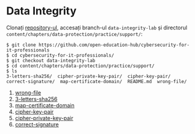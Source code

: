 # Data Integrity

Clonați [repository-ul](https://github.com/open-education-hub/cybersecurity-for-it-professionals), accesați branch-ul `data-integrity-lab` și directorul `content/chapters/data-protection/practice/support/`:

```
$ git clone https://github.com/open-education-hub/cybersecurity-for-it-professionals
$ cd cybersecurity-for-it-professionals/
$ git checkout data-integrity-lab
$ cd content/chapters/data-protection/practice/support/
$ ls
3-letters-sha256/  cipher-private-key-pair/  cipher-key-pair/  correct-signature/  map-certificate-domain/  README.md  wrong-file/
```

1. [wrong-file](wrong-file/README.md)
1. [3-letters-sha256](3-letters-sha256/README.md)
1. [map-certificate-domain](map-certificate-domain/README.md)
1. [cipher-key-pair](cipher-key-pair/README.md)
1. [cipher-private-key-pair](cipher-private-key-pair/README.md)
1. [correct-signature](correct-signature/README.md)
